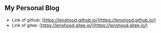 ## My Personal Blog

- Link of github: [https://lenshood.github.io/](https://lenshood.github.io/)
- Link of gitee: [https://lenshood.gitee.io/](https://lenshood.gitee.io/)

